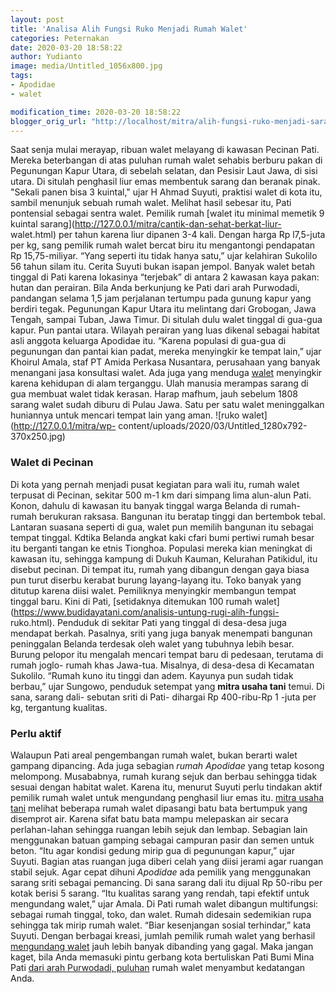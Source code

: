 ```yaml
---
layout: post
title: 'Analisa Alih Fungsi Ruko Menjadi Rumah Walet'
categories: Peternakan
date: 2020-03-20 18:58:22
author: Yudianto
image: media/Untitled_1056x800.jpg
tags:
- Apodidae
- walet

modification_time: 2020-03-20 18:58:22
blogger_orig_url: "http://localhost/mitra/alih-fungsi-ruko-menjadi-sarang-walet.html"
---
```


Saat senja mulai merayap, ribuan walet melayang di kawasan Pecinan Pati.
Mereka beterbangan di atas puluhan rumah walet sehabis berburu pakan di
Pegunungan Kapur Utara, di sebelah selatan, dan Pesisir Laut Jawa, di sisi
utara. Di situlah penghasil liur emas membentuk sarang dan beranak pinak.
"Sekali panen bisa 3 kuintal," ujar H Ahmad Suyuti, praktisi walet di kota
itu, sambil menunjuk sebuah rumah walet. Melihat hasil sebesar itu, Pati
pontensial sebagai sentra walet. Pemilik rumah [walet itu minimal memetik 9
kuintal sarang](http://127.0.0.1/mitra/cantik-dan-sehat-berkat-liur-
walet.html) per tahun karena liur dipanen 3-4 kali. Dengan harga Rp l7,5-juta
per kg, sang pemilik rumah walet bercat biru itu mengantongi pendapatan Rp
15,75-miliyar. “Yang seperti itu tidak hanya satu,” ujar kelahiran Sukolilo 56
tahun silam itu. Cerita Suyuti bukan isapan jempol. Banyak walet betah tinggal
di Pati karena lokasinya “terjebak” di antara 2 kawasan kaya pakan: hutan dan
perairan. Bila Anda berkunjung ke Pati dari arah Purwodadi, pandangan selama
1,5 jam perjalanan tertumpu pada gunung kapur yang berdiri tegak. Pegunungan
Kapur Utara itu melintang dari Grobogan, Jawa Tengah, sampai Tuban, Jawa
Timur. Di situlah dulu walet tinggal di gua-gua kapur. Pun pantai utara.
Wilayah perairan yang luas dikenal sebagai habitat asli anggota keluarga
Apodidae itu. “Karena populasi di gua-gua di pegunungan dan pantai kian padat,
mereka menyingkir ke tempat lain,” ujar Khoirul Amala, staf PT Amida Perkasa
Nusantara, perusahaan yang banyak menangani jasa konsultasi walet. Ada juga
yang menduga [walet](http://127.0.0.1/mitra/topik/walet) menyingkir karena
kehidupan di alam terganggu. Ulah manusia merampas sarang di gua membuat walet
tidak kerasan. Harap mafhum, jauh sebelum 1808 sarang walet sudah diburu di
Pulau Jawa. Satu per satu walet meninggalkan huniannya untuk mencari tempat
lain yang aman. ![ruko walet](http://127.0.0.1/mitra/wp-
content/uploads/2020/03/Untitled_1280x792-370x250.jpg)

### Walet di Pecinan

Di kota yang pernah menjadi pusat kegiatan para wali itu, rumah walet terpusat
di Pecinan, sekitar 500 m-1 km dari simpang lima alun-alun Pati. Konon, dahulu
di kawasan itu banyak tinggal warga Belanda di rumah-rumah berukuran raksasa.
Bangunan itu beratap tinggi dan bertembok tebal. Lantaran suasana seperti di
gua, walet pun memilih bangunan itu sebagai tempat tinggal. Kdtika Belanda
angkat kaki cfari bumi pertiwi rumah besar itu berganti tangan ke etnis
Tionghoa. Populasi mereka kian meningkat di kawasan itu, sehingga kampung di
Dukuh Kauman, Kelurahan Patikidul, itu disebut pecinan. Di tempat itu, rumah
yang dibangun dengan gaya biasa pun turut diserbu kerabat burung layang-layang
itu. Toko banyak yang ditutup karena diisi walet. Pemiliknya menyingkir
membangun tempat tinggal baru. Kini di Pati, [setidaknya ditemukan 100 rumah
walet](https://www.budidayatani.com/analisis-untung-rugi-alih-fungsi-
ruko.html). Penduduk di sekitar Pati yang tinggal di desa-desa juga mendapat
berkah. Pasalnya, sriti yang juga banyak menempati bangunan peninggalan
Belanda terdesak oleh walet yang tubuhnya lebih besar. Burung pelopor itu
mengalah mencari tempat baru di pedesaan, terutama di rumah joglo- rumah khas
Jawa-tua. Misalnya, di desa-desa di Kecamatan Sukolilo. “Rumah kuno itu tinggi
dan adem. Kayunya pun sudah tidak berbau,” ujar Sungowo, penduduk setempat
yang **mitra usaha tani** temui. Di sana, sarang dali- sebutan sriti di Pati-
dihargai Rp 400-ribu-Rp 1 -juta per kg, tergantung kualitas.

### Perlu aktif

Walaupun Pati areal pengembangan rumah walet, bukan berarti walet gampang
dipancing. Ada juga sebagian _rumah Apodidae_ yang tetap kosong melompong.
Musababnya, rumah kurang sejuk dan berbau sehingga tidak sesuai dengan habitat
walet. Karena itu, menurut Suyuti perlu tindakan aktif pemilik rumah walet
untuk mengundang penghasil liur emas itu. [mitra usaha
tani](http://127.0.0.1/mitra) melihat beberapa rumah walet dipasangi batu bata
bertumpuk yang disemprot air. Karena sifat batu bata mampu melepaskan air
secara perlahan-lahan sehingga ruangan lebih sejuk dan lembap. Sebagian lain
menggunakan batuan gamping sebagai campuran pasir dan semen untuk beton. “Itu
agar kondisi gedung mirip gua di pegunungan kapur,” ujar Suyuti. Bagian atas
ruangan juga diberi celah yang diisi jerami agar ruangan stabil sejuk. Agar
cepat dihuni _Apodidae_ ada pemilik yang menggunakan sarang sriti sebagai
pemancing. Di sana sarang dali itu dijual Rp 50-ribu per kotak berisi 5
sarang. “Itu kualitas sarang yang rendah, tapi efektif untuk mengundang
walet,” ujar Amala. Di Pati rumah walet dibangun multifungsi: sebagai rumah
tinggal, toko, dan walet. Rumah didesain sedemikian rupa sehingga tak mirip
rumah walet. “Biar kesenjangan sosial terhindar,” kata Suyuti. Dengan berbagai
kreasi, jumlah pemilik rumah walet yang berhasil [mengundang
walet](http://127.0.0.1/mitra/budidaya-sarang-walet-bisa-diternakan.html) jauh
lebih banyak dibanding yang gagal. Maka jangan kaget, bila Anda memasuki pintu
gerbang kota bertuliskan Pati Bumi Mina Pati [dari arah Purwodadi,
puluhan](http://127.0.0.1/mitra/omzet-puluhan-juta-rupiah-dari-usaha.html)
rumah walet menyambut kedatangan Anda.


